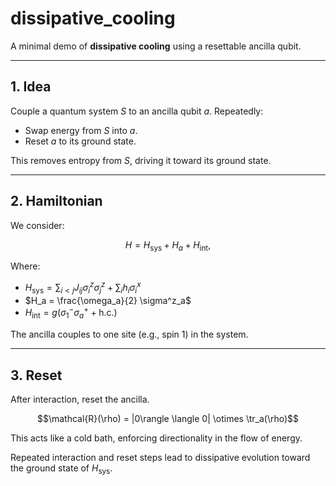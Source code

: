 # dissipative\_cooling

A minimal demo of **dissipative cooling** using a resettable ancilla qubit.

---

## 1. Idea

Couple a quantum system $S$ to an ancilla qubit $a$. Repeatedly:

* Swap energy from $S$ into $a$.
* Reset $a$ to its ground state.

This removes entropy from $S$, driving it toward its ground state.

---

## 2. Hamiltonian

We consider:

$$
H = H_{\text{sys}} + H_{a} + H_{\text{int}},
$$

Where:

* $H_{\text{sys}} = \sum_{i<j} J_{ij} \sigma_i^z \sigma_j^z + \sum_i h_i \sigma_i^x$
* $H_a = \frac{\omega_a}{2} \sigma^z_a$
* $H_{\text{int}} = g (\sigma^-_1 \sigma^+_a + \text{h.c.})$

The ancilla couples to one site (e.g., spin 1) in the system.

---

## 3. Reset

After interaction, reset the ancilla.

$$\mathcal{R}(\rho) = |0\rangle \langle 0| \otimes \tr_a(\rho)$$

This acts like a cold bath, enforcing directionality in the flow of energy.

Repeated interaction and reset steps lead to dissipative evolution toward the ground state of $H_{\text{sys}}$.

